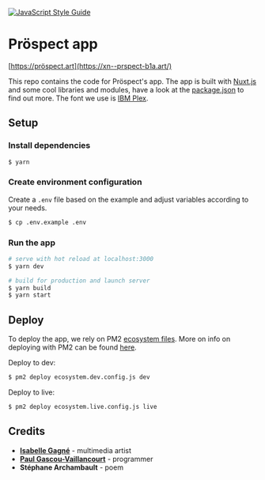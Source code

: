 [![JavaScript Style Guide](https://img.shields.io/badge/code_style-standard-brightgreen.svg)](https://standardjs.com)

# Pröspect app

[https://pröspect.art](https://xn--prspect-b1a.art/)

This repo contains the code for Pröspect's app.
The app is built with [Nuxt.js](https://nuxtjs.org/) and some cool libraries and modules, have a look at the [package.json](./package.json) to find out more.
The font we use is [IBM Plex](https://github.com/IBM/plex).

## Setup

### Install dependencies

```sh
$ yarn
```

### Create environment configuration

Create a `.env` file based on the example and adjust variables according to your needs.

```sh
$ cp .env.example .env
```

### Run the app

```sh
# serve with hot reload at localhost:3000
$ yarn dev

# build for production and launch server
$ yarn build
$ yarn start
```

## Deploy

To deploy the app, we rely on PM2 [ecosystem files](https://pm2.io/doc/en/runtime/guide/ecosystem-file/). More on info on deploying with PM2 can be found [here](https://pm2.io/doc/en/runtime/guide/easy-deploy-with-ssh/).

Deploy to dev:

```sh
$ pm2 deploy ecosystem.dev.config.js dev
```

Deploy to live:

```sh
$ pm2 deploy ecosystem.live.config.js live
```

## Credits

- **[Isabelle Gagné](http://www.isabellegagne.ca/)** - multimedia artist
- **[Paul Gascou-Vaillancourt](https://paulgv.com/)** - programmer
- **Stéphane Archambault** - poem